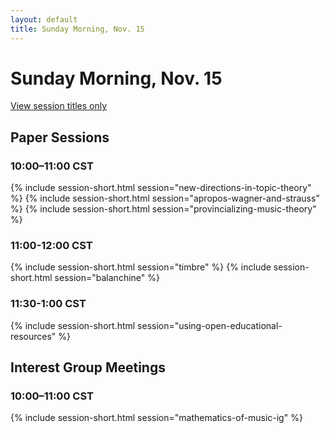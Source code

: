 ```yaml
---
layout: default
title: Sunday Morning, Nov. 15
---
```


# Sunday Morning, Nov. 15

[View session titles only](index-short)

## Paper Sessions

### 10:00–11:00 CST
{% include session-short.html session="new-directions-in-topic-theory" %}
{% include session-short.html session="apropos-wagner-and-strauss" %}
{% include session-short.html session="provincializing-music-theory" %}


### 11:00-12:00 CST
{% include session-short.html session="timbre" %}
{% include session-short.html session="balanchine" %}

### 11:30-1:00 CST
{% include session-short.html session="using-open-educational-resources" %}


## Interest Group Meetings

### 10:00–11:00 CST
{% include session-short.html session="mathematics-of-music-ig" %}
